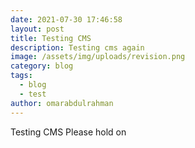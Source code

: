 ```yaml
---
date: 2021-07-30 17:46:58
layout: post
title: Testing CMS
description: Testing cms again
image: /assets/img/uploads/revision.png
category: blog
tags:
  - blog
  - test
author: omarabdulrahman
---
```


Testing CMS Please hold on
